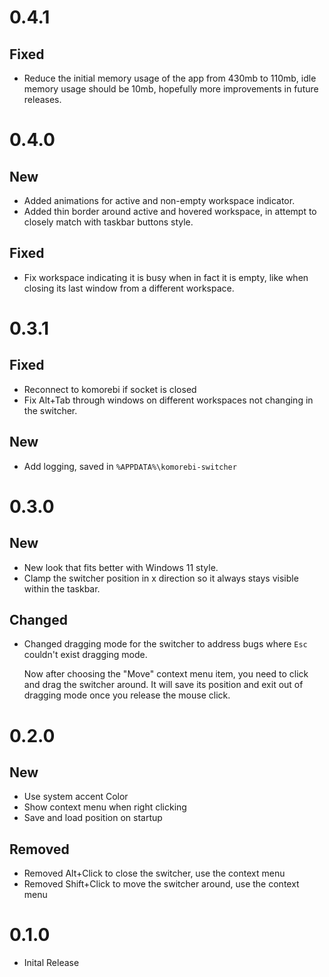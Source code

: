 # 0.4.1

## Fixed

- Reduce the initial memory usage of the app from 430mb to 110mb, idle memory usage should be 10mb, hopefully more improvements in future releases.

# 0.4.0

## New

- Added animations for active and non-empty workspace indicator.
- Added thin border around active and hovered workspace, in attempt to closely match with taskbar buttons style.

## Fixed

- Fix workspace indicating it is busy when in fact it is empty, like when closing its last window from a different workspace.

# 0.3.1

## Fixed

- Reconnect to komorebi if socket is closed
- Fix Alt+Tab through windows on different workspaces not changing in the switcher.

## New

- Add logging, saved in `%APPDATA%\komorebi-switcher`

# 0.3.0

## New

- New look that fits better with Windows 11 style.
- Clamp the switcher position in x direction so it always stays visible within the taskbar.

## Changed

- Changed dragging mode for the switcher to address bugs where `Esc` couldn't exist dragging mode.

  Now after choosing the "Move" context menu item, you need to click and drag the switcher around.
  It will save its position and exit out of dragging mode once you release the mouse click.

# 0.2.0

## New

- Use system accent Color
- Show context menu when right clicking
- Save and load position on startup

## Removed

- Removed Alt+Click to close the switcher, use the context menu
- Removed Shift+Click to move the switcher around, use the context menu

# 0.1.0

- Inital Release
